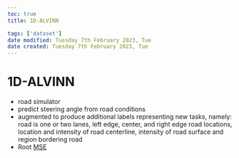 ```yaml
---
toc: true
title: 1D-ALVINN

tags: ['dataset']
date modified: Tuesday 7th February 2023, Tue
date created: Tuesday 7th February 2023, Tue
---
```


# 1D-ALVINN


- road simulator
- predict steering angle from road conditions
- augmented to produce additional labels representing new tasks, namely: road is one or two lanes, left edge, center, and right edge road locations, location and intensity of road centerline, intensity of road surface and region bordering road
- Root [MSE](MSE.md) 



